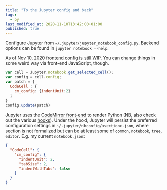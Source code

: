 ```yaml
---
title: "To the Jupyter config and back"
tags:
  - py
last_modified_at: 2020-11-10T13:42:00+01:00
published: true
---
```



<!-- Does not work.
{::nomarkdown}
{% jupyter_notebook "2020-11-10-jupyter-ascending.ipynb" %}
{:/nomarkdown}
-->


Configure Jupyter from [`~/.jupyter/jupyter_notebook_config.py`](https://jupyter-notebook.readthedocs.io/en/stable/config.html).
Backend options can be found in `jupyter notebook --help`.

As of Nov 10, 2020 [frontend config is still WIP](https://jupyter-notebook.readthedocs.io/en/stable/frontend_config.html).
You can change things in some weird way via front-end JavaScript, though.

```javascript
var cell = Jupyter.notebook.get_selected_cell();
var config = cell.config;
var patch = {
  CodeCell : {
    cm_config: {indentUnit:2}
  }
}
config.update(patch)
```

Jupyter uses the [CodeMirror front-end](https://codemirror.net/doc/manual.html)
to render Python (NB, also check out the various
[hooks](https://codemirror.net/doc/manual.html#commands)).
Under the hood, Jupyter will persist the preferred configuration settings in
`~/.jupyter/nbconfig/<section>.json`, where section is not formalized but can be
at least some of `common`, `notebook`, `tree`, `editor`.
E.g. my current `notebook.json`:

```json
{
  "CodeCell": {
    "cm_config": {
      "indentUnit": 2,
      "tabSize": 2,
      "indentWithTabs": false
    }
  }
}
```

